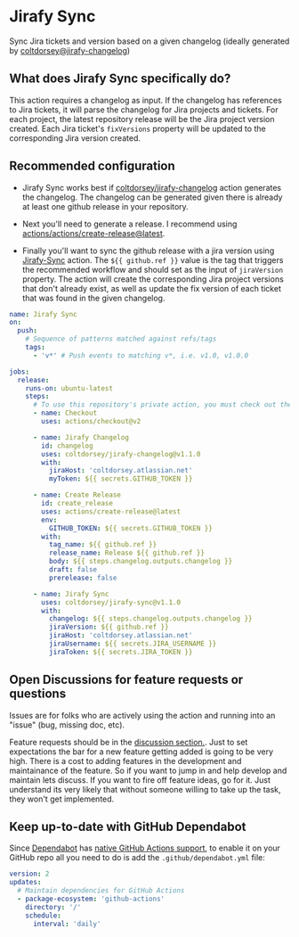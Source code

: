 # Jirafy Sync
Sync Jira tickets and version based on a given changelog (ideally generated by [coltdorsey@jirafy-changelog](https://github.com/marketplace/actions/jirafy-changelog))

## What does Jirafy Sync specifically do?
This action requires a changelog as input. If the changelog has references to Jira tickets, it will parse the changelog for Jira projects and tickets. For each project, the latest repository release will be the Jira project version created. Each Jira ticket's `fixVersions` property will be updated to the corresponding Jira version created.

## Recommended configuration
- Jirafy Sync works best if [coltdorsey/jirafy-changelog](https://github.com/coltdorsey/jirafy-changelog) action generates the changelog. The changelog can be generated given there is already at least one github release in your repository.

- Next you'll need to generate a release. I recommend using [actions/actions/create-release@latest](https://github.com/actions/create-release).

- Finally you'll want to sync the github release with a jira version using [Jirafy-Sync](https://github.com/coltdorsey/jirafy-sync#jirafy-sync) action. The `${{ github.ref }}` value is the tag that triggers the recommended workflow and should set as the input of `jiraVersion` property. The action will create the corresponding Jira project versions that don't already exist, as well as update the fix version of each ticket that was found in the given changelog.

```yaml
name: Jirafy Sync
on:
  push:
    # Sequence of patterns matched against refs/tags
    tags:
      - 'v*' # Push events to matching v*, i.e. v1.0, v1.0.0

jobs:
  release:
    runs-on: ubuntu-latest
    steps:
      # To use this repository's private action, you must check out the repository
      - name: Checkout
        uses: actions/checkout@v2

      - name: Jirafy Changelog
        id: changelog
        uses: coltdorsey/jirafy-changelog@v1.1.0
        with:
          jiraHost: 'coltdorsey.atlassian.net'
          myToken: ${{ secrets.GITHUB_TOKEN }}

      - name: Create Release
        id: create_release
        uses: actions/create-release@latest
        env:
          GITHUB_TOKEN: ${{ secrets.GITHUB_TOKEN }}
        with:
          tag_name: ${{ github.ref }}
          release_name: Release ${{ github.ref }}
          body: ${{ steps.changelog.outputs.changelog }}
          draft: false
          prerelease: false

      - name: Jirafy Sync
        uses: coltdorsey/jirafy-sync@v1.1.0
        with:
          changelog: ${{ steps.changelog.outputs.changelog }}
          jiraVersion: ${{ github.ref }}
          jiraHost: 'coltdorsey.atlassian.net'
          jiraUsername: ${{ secrets.JIRA_USERNAME }}
          jiraToken: ${{ secrets.JIRA_TOKEN }}
```

## Open Discussions for feature requests or questions

Issues are for folks who are actively using the action and running into an "issue" (bug, missing doc, etc).

Feature requests should be in the [discussion section.](https://github.com/coltdorsey/jirafy-sync/discussions).
Just to set expectations the bar for a new feature getting added is going to be very high. There is a
cost to adding features in the development and maintainance of the feature. So if you want to jump in and
help develop and maintain lets discuss. If you want to fire off feature ideas, go for it. Just understand its
very likely that without someone willing to take up the task, they won't get implemented.

## Keep up-to-date with GitHub Dependabot

Since [Dependabot](https://docs.github.com/en/github/administering-a-repository/keeping-your-actions-up-to-date-with-github-dependabot)
has [native GitHub Actions support](https://docs.github.com/en/github/administering-a-repository/configuration-options-for-dependency-updates#package-ecosystem),
to enable it on your GitHub repo all you need to do is add the `.github/dependabot.yml` file:

```yaml
version: 2
updates:
  # Maintain dependencies for GitHub Actions
  - package-ecosystem: 'github-actions'
    directory: '/'
    schedule:
      interval: 'daily'
```